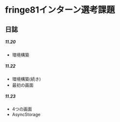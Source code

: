 # fringe81インターン選考課題

## 日誌
##### 11.20
* 環境構築

##### 11.22
* 環境構築(続き)
* 最初の画面

##### 11.23
* 4つの画面
* AsyncStorage
